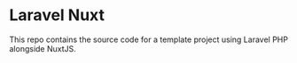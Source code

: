 # Laravel Nuxt

This repo contains the source code for a template project using Laravel PHP alongside NuxtJS.
